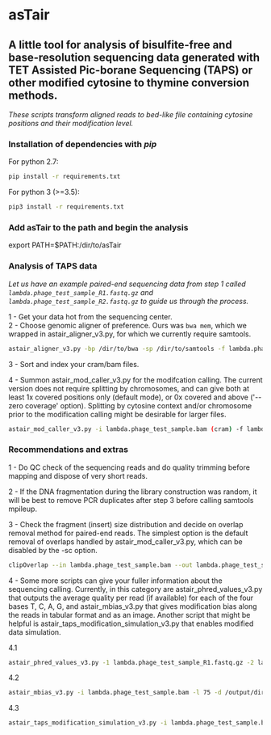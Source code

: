 # asTair

## A little tool for analysis of bisulfite-free and base-resolution sequencing data generated with TET Assisted Pic-borane Sequencing (TAPS) or other modified cytosine to thymine conversion methods.
_These scripts transform aligned reads to bed-like file containing cytosine positions and their modification level._

### Installation of dependencies with _pip_
For python 2.7:
```bash
pip install -r requirements.txt
```
  
For python 3 (>=3.5):
```bash
pip3 install -r requirements.txt
```

### Add asTair to the path and begin the analysis

export PATH=$PATH:/dir/to/asTair

### Analysis of TAPS data 
_Let us have an example paired-end sequencing data from step 1 called `lambda.phage_test_sample_R1.fastq.gz` and `lambda.phage_test_sample_R2.fastq.gz` to guide us through the process._

1 - Get your data hot from the sequencing center.  
2 - Choose genomic aligner of preference. Ours was  `bwa mem`, which we wrapped in astair_aligner_v3.py, for which we currently require samtools.
```bash
astair_aligner_v3.py -bp /dir/to/bwa -sp /dir/to/samtools -f lambda.phage.fa -1 lambda.phage_test_sample_R1.fastq.gz -2 lambda.phage_test_sample_R2.fastq.gz -d /output/directory/
```
3 - Sort and index your cram/bam files.

4 - Summon astair_mod_caller_v3.py for the modifcation calling. The current version does not require splitting by chromosomes, and can give both at least 1x covered positions only (default mode), or 0x covered and above ('--zero coverage' option). Splitting by cytosine context and/or chromosome prior to the modification calling might be desirable for larger files.  

```bash
astair_mod_caller_v3.py -i lambda.phage_test_sample.bam (cram) -f lambda_phage.fa -co CpG -sc -bq 13 -d /output/directory/
```
  
### Recommendations and extras

1 - Do QC check of the sequencing reads and do quality trimming before mapping and dispose of very short reads. 

2 - If the DNA fragmentation during the library construction was random, it will be best to remove PCR duplicates after step 3 before calling samtools mpileup.

3 - Check the fragment (insert) size distribution and decide on overlap removal method for paired-end reads. The simplest option is the default removal of overlaps handled by astair_mod_caller_v3.py, which can be disabled by the -sc option.  

```bash
clipOverlap --in lambda.phage_test_sample.bam --out lambda.phage_test_sample_clipped.bam
```

4 - Some more scripts can give your fuller information about the sequencing calling. Currently, in this category are astair_phred_values_v3.py that outputs the average quality per read (if available) for each of the four bases T, C, A, G, and astair_mbias_v3.py that gives modification bias along the reads in tabular format and as an image. Another script that might be helpful is astair_taps_modification_simulation_v3.py that enables modified data simulation.  

4.1

```bash
astair_phred_values_v3.py -1 lambda.phage_test_sample_R1.fastq.gz -2 lambda.phage_test_sample_R2.fastq.gz -d /output/directory/ -s 1000 -p
```

4.2

```bash
astair_mbias_v3.py -i lambda.phage_test_sample.bam -l 75 -d /output/directory/ -p
```

4.3

```bash
astair_taps_modification_simulation_v3.py -i lambda.phage_test_sample.bam  -f lambda.phage.fa -l 75 -si bam -ml 40 -co CHG -s 10 -d /output/directory/
```
